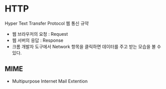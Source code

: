 # HTTP

Hyper Text Transfer Protocol 웹 통신 규약

- 웹 브라우저의 요청 :   Request
- 웹 서버의 응답 :  Response
- 크롬 개발자 도구에서 Network 항목을 클릭하면 데이터를 주고 받는 모습을 볼 수 있다. 



## MIME

- Multipurpose Internet Mail Extention